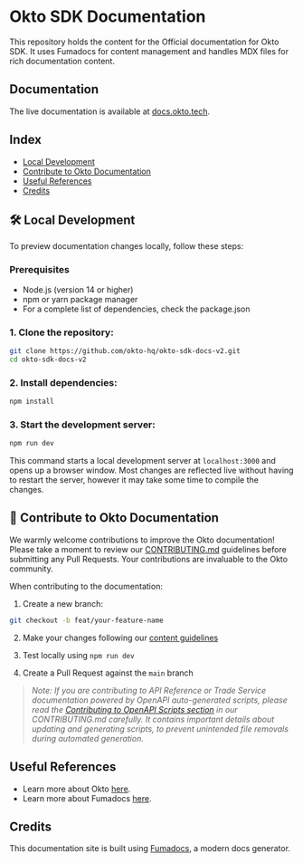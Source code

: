 
# Okto SDK Documentation

This repository holds the content for the Official documentation for Okto SDK. It uses Fumadocs for content management and handles MDX files for rich documentation content.

## Documentation

The live documentation is available at [docs.okto.tech](https://docs.okto.tech).

## Index

- [Local Development](#local-development)
- [Contribute to Okto Documentation](#contribute-to-okto-documentation)
- [Useful References](#useful-references)
- [Credits](#credits)

## 🛠️ Local Development

To preview documentation changes locally, follow these steps:

### Prerequisites
- Node.js (version 14 or higher)
- npm or yarn package manager
- For a complete list of dependencies, check the package.json

### 1. Clone the repository:
```bash
git clone https://github.com/okto-hq/okto-sdk-docs-v2.git
cd okto-sdk-docs-v2
```

### 2. Install dependencies:
```bash
npm install
```

### 3. Start the development server:
```bash
npm run dev
```

This command starts a local development server at `localhost:3000` and opens up a browser window. Most changes are reflected live without having to restart the server, however it may take some time to compile the changes.

## 🤝 Contribute to Okto Documentation

We warmly welcome contributions to improve the Okto documentation! Please take a moment to review our [CONTRIBUTING.md](CONTRIBUTING.md) guidelines before submitting any Pull Requests. Your contributions are invaluable to the Okto community.

When contributing to the documentation:

1. Create a new branch:
```bash
git checkout -b feat/your-feature-name
```

2. Make your changes following our [content guidelines](CONTRIBUTING.md)

3. Test locally using `npm run dev`

4. Create a Pull Request against the `main` branch


> *Note: If you are contributing to API Reference or Trade Service documentation powered by OpenAPI auto-generated scripts, please read the [Contributing to OpenAPI Scripts section](CONTRIBUTING.md/#contributing-to-openapi-scripts) in our CONTRIBUTING.md carefully. It contains important details about updating and generating scripts, to prevent unintended file removals during automated generation.*

## Useful References

- Learn more about Okto [here](https://okto.tech).
- Learn more about Fumadocs [here](https://fumadocs.vercel.app/docs/ui).

## Credits

This documentation site is built using [Fumadocs](https://fumadocs.vercel.app/), a modern docs generator.
